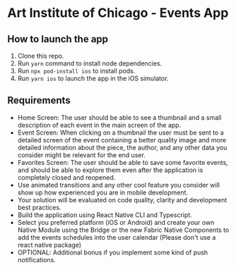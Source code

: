 # Art Institute of Chicago - Events App

## How to launch the app

1. Clone this repo.
2. Run `yarn` command to install node dependencies.
3. Run `npx pod-install ios` to install pods.
4. Run `yarn ios` to launch the app in the iOS simulator.

## Requirements

- Home Screen: The user should be able to see a thumbnail and a small description of each event in the main screen of the app.
- Event Screen: When clicking on a thumbnail the user must be sent to a detailed screen of the event containing a better quality image and more detailed information about the piece, the author, and any other data you consider might be relevant for the end user.
- Favorites Screen: The user should be able to save some favorite events, and should be able to explore them even after the application is completely closed and reopened.
- Use animated transitions and any other cool feature you consider will show up how experienced you are in mobile development.
- Your solution will be evaluated on code quality, clarity and development best practices.
- Build the application using React Native CLI and Typescript.
- Select you preferred platform (iOS or Android) and create your own Native Module using the Bridge or the new Fabric Native Components to add the events schedules into the user calendar (Please don't use a react native package)
- OPTIONAL: Additional bonus if you implement some kind of push notifications.
